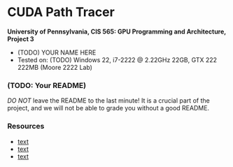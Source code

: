 CUDA Path Tracer
================

**University of Pennsylvania, CIS 565: GPU Programming and Architecture, Project 3**

* (TODO) YOUR NAME HERE
* Tested on: (TODO) Windows 22, i7-2222 @ 2.22GHz 22GB, GTX 222 222MB (Moore 2222 Lab)

### (TODO: Your README)

*DO NOT* leave the README to the last minute! It is a crucial part of the
project, and we will not be able to grade you without a good README.

### Resources
- [text](https://henrikdahlberg.github.io/2016/08/23/stream-compaction.html)
- [text](https://nvidia.github.io/cccl/thrust/api/group__stream__compaction_1gaf01d45b30fecba794afae065d625f94f.html)
- [text](https://jacco.ompf2.com/2022/04/13/how-to-build-a-bvh-part-1-basics/)